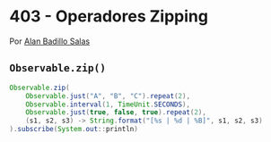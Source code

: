 # 403 - Operadores Zipping

Por [Alan Badillo Salas](https://www.nomadacode.com)

## `Observable.zip()`

```java
Observable.zip(
    Observable.just("A", "B", "C").repeat(2),
    Observable.interval(1, TimeUnit.SECONDS),
    Observable.just(true, false, true).repeat(2),
    (s1, s2, s3) -> String.format("[%s | %d | %B]", s1, s2, s3)
).subscribe(System.out::println)
```